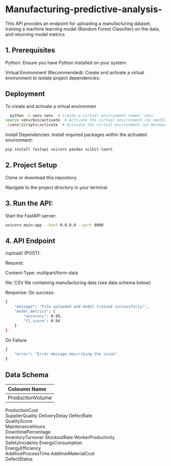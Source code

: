 
# Manufacturing-predictive-analysis-

This API provides an endpoint for uploading a manufacturing dataset, training a machine learning model (Random Forest Classifier) on the data, and returning model metrics




## 1. Prerequisites

Python: Ensure you have Python installed on your system.

Virtual Environment (Recommended): Create and activate a virtual environment to isolate project dependencies:

## Deployment

To create and activate a virtual environmen

```bash
  python -m venv venv  # Create a virtual environment named 'venv'
source venv/bin/activate  # Activate the virtual environment (on macOS/Linux)
.\venv\Scripts\activate  # Activate the virtual environment (on Windows)
```

Install Dependencies: Install required packages within the activated environment:

```bash
pip install fastapi uvicorn pandas scikit-learn
```






## 2. Project Setup

Clone or download this repository.

Navigate to the project directory in your terminal.
## 3. Run the API:

Start the FastAPI server:

```bash
uvicorn main:app --host 0.0.0.0 --port 8000
```


## 4. API Endpoint

/upload/ (POST):

Request:

Content-Type: multipart/form-data

file: CSV file containing manufacturing data (see data schema below)

Response: On success:
```bash
{
    "message": "File uploaded and model trained successfully!",
    "model_metrics": {
        "accuracy": 0.95, 
        "f1_score": 0.94 
    }
}
```

On Failure 
```bash
{
    "error": "Error message describing the issue" 
}
```

## Data Schema 

| Coloumn Name                
| :-------- | 
| ProductionVolume	
ProductionCost	
SupplierQuality	
DeliveryDelay
DefectRate	
QualityScore	
MaintenanceHours	
DowntimePercentage	
InventoryTurnover
StockoutRate
WorkerProductivity	
SafetyIncidents
EnergyConsumption	
EnergyEfficiency	
AdditiveProcessTime	
AdditiveMaterialCost	
DefectStatus	 
